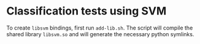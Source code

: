 # Classification tests using SVM

To create `libsvm` bindings, first run `add-lib.sh`.
The script will compile the shared library `libsvm.so` and will generate the necessary python symlinks.

